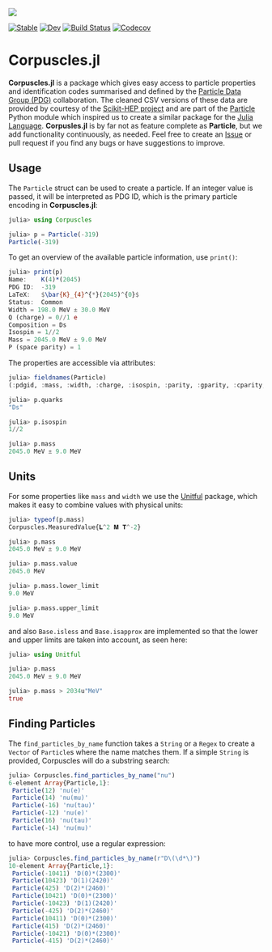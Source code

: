 ![](https://github.com/KM3NeT/Corpuscles.jl/raw/master/docs/src/assets/corpuscles.png)

[![Stable](https://img.shields.io/badge/docs-stable-blue.svg)](https://KM3NeT.github.io/Corpuscles.jl/stable)
[![Dev](https://img.shields.io/badge/docs-dev-blue.svg)](https://KM3NeT.github.io/Corpuscles.jl/dev)
[![Build Status](https://travis-ci.com/KM3NeT/Corpuscles.jl.svg?branch=master)](https://travis-ci.com/KM3NeT/Corpuscles.jl)
[![Codecov](https://codecov.io/gh/KM3NeT/Corpuscles.jl/branch/master/graph/badge.svg)](https://codecov.io/gh/KM3NeT/Corpuscles.jl)

# Corpuscles.jl

**Corpuscles.jl** is a package which gives easy access to particle
properties and identification codes summarised and defined by the
[Particle Data Group (PDG)](https://pdg.lbl.gov) collaboration.
The cleaned CSV versions of these data are provided by courtesy
of the [Scikit-HEP project](https://scikit-hep.org) and are part
of the [Particle](https://github.com/scikit-hep/particle) Python
module which inspired us to create a similar package for the
[Julia Language](https://www.julialang.org). **Corpusles.jl**
is by far not as feature complete as **Particle**, but we add
functionality continuously, as needed. Feel free to create an
[Issue](https://github.com/KM3NeT/Corpuscles.jl/issues/new) or pull request if
you find any bugs or have suggestions to improve.


## Usage

The `Particle` struct can be used to create a particle. If an integer value is
passed, it will be interpreted as PDG ID, which is the primary particle
encoding in **Corpuscles.jl**:

```julia
julia> using Corpuscles

julia> p = Particle(-319)
Particle(-319)
```

To get an overview of the available particle information, use `print()`:

```julia
julia> print(p)
Name:    K(4)*(2045)
PDG ID:  -319
LaTeX:   $\bar{K}_{4}^{*}(2045)^{0}$
Status:  Common
Width = 198.0 MeV ± 30.0 MeV
Q (charge) = 0//1 e
Composition = Ds
Isospin = 1//2
Mass = 2045.0 MeV ± 9.0 MeV
P (space parity) = 1
```

The properties are accessible via attributes:

```julia
julia> fieldnames(Particle)
(:pdgid, :mass, :width, :charge, :isospin, :parity, :gparity, :cparity, :antiprop, :rank, :status, :name, :quarks, :latex)

julia> p.quarks
"Ds"

julia> p.isospin
1//2

julia> p.mass
2045.0 MeV ± 9.0 MeV
```

## Units

For some properties like `mass` and `width` we use the
[Unitful](https://github.com/PainterQubits/Unitful.jl) package, which makes it
easy to combine values with physical units:

```julia
julia> typeof(p.mass)
Corpuscles.MeasuredValue{𝐋^2 𝐌 𝐓^-2}

julia> p.mass
2045.0 MeV ± 9.0 MeV

julia> p.mass.value
2045.0 MeV

julia> p.mass.lower_limit
9.0 MeV

julia> p.mass.upper_limit
9.0 MeV
```

and also `Base.isless` and `Base.isapprox` are implemented so that the
lower and upper limits are taken into account, as seen here:

```julia
julia> using Unitful

julia> p.mass
2045.0 MeV ± 9.0 MeV

julia> p.mass > 2034u"MeV"
true
```

## Finding Particles

The `find_particles_by_name` function takes a `String` or a `Regex` to create
a `Vector` of `Particle`s where the name matches them. If a simple `String`
is provided, Corpuscles will do a substring search:

```julia
julia> Corpuscles.find_particles_by_name("nu")
6-element Array{Particle,1}:
 Particle(12) 'nu(e)'
 Particle(14) 'nu(mu)'
 Particle(-16) 'nu(tau)'
 Particle(-12) 'nu(e)'
 Particle(16) 'nu(tau)'
 Particle(-14) 'nu(mu)'
```

to have more control, use a regular expression:

```julia
julia> Corpuscles.find_particles_by_name(r"D\(\d*\)")
10-element Array{Particle,1}:
 Particle(-10411) 'D(0)*(2300)'
 Particle(10423) 'D(1)(2420)'
 Particle(425) 'D(2)*(2460)'
 Particle(10421) 'D(0)*(2300)'
 Particle(-10423) 'D(1)(2420)'
 Particle(-425) 'D(2)*(2460)'
 Particle(10411) 'D(0)*(2300)'
 Particle(415) 'D(2)*(2460)'
 Particle(-10421) 'D(0)*(2300)'
 Particle(-415) 'D(2)*(2460)'
```

